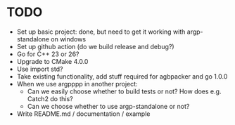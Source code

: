 <!--
SPDX-FileCopyrightText: 2025 Thomas Mathys
SPDX-License-Identifier: MIT
-->

# TODO
* Set up basic project: done, but need to get it working with argp-standalone on windows
* Set up github action (do we build release and debug?)
* Go for C++ 23 or 26?
* Upgrade to CMake 4.0.0
* Use import std?
* Take existing functionality, add stuff required for agbpacker and go 1.0.0
* When we use argpppp in another project:
  * Can we easily choose whether to build tests or not? How does e.g. Catch2 do this?
  * Can we choose whether to use argp-standalone or not?
* Write README.md / documentation / example
